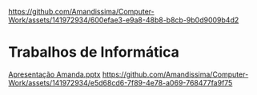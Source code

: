 
https://github.com/Amandissima/Computer-Work/assets/141972934/600efae3-e9a8-48b8-b8cb-9b0d9009b4d2
# Trabalhos de Informática
[Apresentação Amanda.pptx](https://github.com/Amandissima/Computer-Work/files/12777328/Apresentacao.Amanda.pptx)
https://github.com/Amandissima/Computer-Work/assets/141972934/e5d68cd6-7f89-4e78-a069-768477fa9f75


